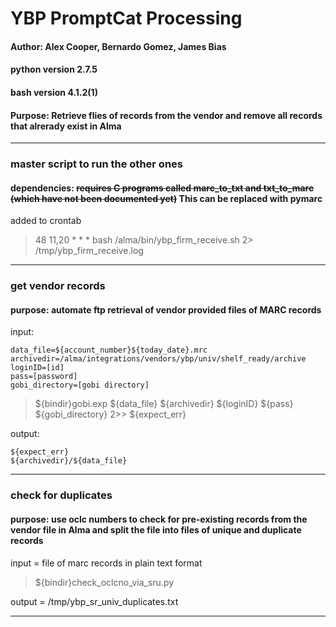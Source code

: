 # YBP PromptCat Processing
#### Author: Alex Cooper, Bernardo Gomez, James Bias
#### python version 2.7.5
#### bash version 4.1.2(1)
#### Purpose: Retrieve flies of records from the vendor and remove all records that alrerady exist in Alma

----------------------------------

### master script to run the other ones
#### dependencies: ~~requires C programs called marc_to_txt and txt_to_marc (which have not been documented yet)~~ This can be replaced with pymarc

added to crontab

>48 11,20 * * * bash /alma/bin/ybp_firm_receive.sh 2> /tmp/ybp_firm_receive.log

-----------------------------------

### get vendor records
#### purpose: automate ftp retrieval of vendor provided files of MARC records

input:

```
data_file=${account_number}${today_date}.mrc
archivedir=/alma/integrations/vendors/ybp/univ/shelf_ready/archive
loginID=[id]
pass=[password]
gobi_directory=[gobi directory]
```

>${bindir}gobi.exp ${data_file} ${archivedir} ${loginID} ${pass} ${gobi_directory} 2>> ${expect_err}

output:

```
${expect_err}
${archivedir}/${data_file}
```

-------------------------------------

### check for duplicates
#### purpose: use oclc numbers to check for pre-existing records from the vendor file in Alma and split the file into files of unique and duplicate records

input = file of marc records in plain text format

>${bindir}check_oclcno_via_sru.py

output = /tmp/ybp_sr_univ_duplicates.txt

----------------------------------------
